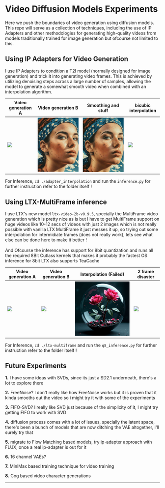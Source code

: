 # Video Diffusion Models Experiments

Here we push the boundaries of video generation using diffusion models. This repo will serve as a collection of techniques, including the use of IP Adapters and other methodologies for generating high-quality videos from models traditionally trained for image generation but ofcourse not limited to this.

## Using IP Adapters for Video Generation

I use IP Adapters to condition a T2I model (normally designed for image generation) and trick it into generating video frames. This is achieved by utilizing denoising steps across a large number of samples, allowing the model to generate a somewhat smooth video when combined with an interpolation algorithm.

| Video generation A | Video generation B | Smoothing and stuff | bicubic interpolation | 
| ------------------ | ------------------ | ------------------- | --------------------- | 
| ![](./assets/rnoised_prev.gif) | ![](./assets/ipsscaled.gif) | ![](./assets/stabilized_video.gif) | ![](./assets/bicubic_smoothing.gif) |

For Inference, `cd ./adapter_interpolation` and run the `inference.py` for further instruction refer to the folder itself !

## Using LTX-MultiFrame inference
I use LTX's new model `ltx-video-2b-v0.9.5`, specially the MultiFrame video generation which is pretty nice as is but I have to get MultiFrame support on huge videos like 10-12 secs of videos with just 2 images which is not really possible with vanilla LTX MultiFrame it just messes it up, so trying out some interpolation for intermidiate frames (does not really work), lets see what else can be done here to make it better ! <br><br>
And Ofcourse the inference has support for 8bit quantization and runs all the required 8Bit Cutlass kernels that makes it probably the fastest OS inference for 8bit LTX also supports TeaCache 

| Video generation A | Video generation B | Interpolation (Failed)  | 2 frame disaster | 
| ------------------ | ------------------ | ------------------- | --------------------- | 
| ![](./assets/video_output_1_a-beautiful-vase-of-glass-with-a_1234_1024x1024x96_0.gif) | ![](./assets/video_output_0_a-beautiful-vase-of-glass-with-a_134_1024x1024x96_1.gif) | ![](./assets/video_output_0_a-beautiful-vase-of-glass-with-a_13434_1024x1024x96_0.gif) | ![](./assets/video_output_0_a-beautifull-girl-transforming_1234_1024x768x96_0-Copy1.gif) |

For Inference, `cd ./ltx-multiframe` and run the `q8_inference.py` for further instruction refer to the folder itself !

## Future Experiments

**1.** I have some ideas with SVDs, since its just a SD2.1 underneath, there's a lot to explore there

**2.** FreeNoise? I don't really like how FreeNoise works but it is proven that it kinda smooths out the video so i might try it with some of the experiments 

**3.** FIFO-SVD? I really like SVD just because of the simplicity of it, I might try getting FIFO to work with SVD

**4.** diffusion process comes with a lot of issues, specially the latent space, there's been a bunch of models that are now ditching the VAE altogether, I'll surely try that

**5.** migrate to Flow Matching based models, try ip-adapter approach with FLUX, once a real ip-adapter is out for it 

**6.** 16 channel VAEs?  

**7.** MiniMax based training technique for video training 

**8.** Cog based video character generations 

---

